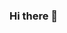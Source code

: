 ### Hi there 👋

<!--
**Echo9k/Echo9k** is a ✨ _special_ ✨ repository because its `README.md` (this file) appears on your GitHub profile.

Here are some ideas to get you started:
I’m Guillermo Alcantara @Echo9k
- 👀 I’m interested in and applications of ML on healt and finances.
- 🔭 I’m currently working on databases and cloud services.
- 🌱 I’m currently learning RNN.
- 👯 I’m looking to collaborate on Machine learning applications.
- 🤔 I’m looking for help with building an ML pipeline on Kubernetes.
- 💬 Ask me about ML for computer viz.
- 📫 How to reach me 
  - Linked In @GuimoAAGG
  - Slack     @Hamster
  - e-mail     AlcantaraGonzalezGuillermo@gmail.com
- 😄 Pronouns: He/Him
- ⚡ Fun fact: I love long and easy to remember passwords.

-->
